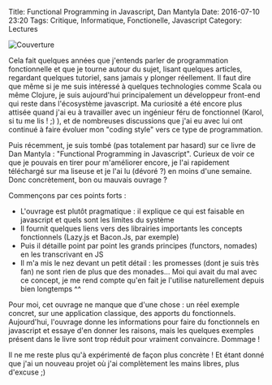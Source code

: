 Title: Functional Programming in Javascript, Dan Mantyla
Date: 2016-07-10 23:20
Tags:  Critique, Informatique, Fonctionelle, Javascript
Category: Lectures

![Couverture]({filename}/images/functional-js.png)

Cela fait quelques années que j'entends parler de programmation fonctionnelle et que je tourne autour du sujet, lisant quelques articles, regardant quelques tutoriel, sans jamais y plonger réellement. Il faut dire que même si je me suis intéressé à quelques technologies comme Scala ou même Clojure, je suis aujourd'hui principalement un développeur front-end qui reste dans l'écosystème javascript. Ma curiosité a été encore plus attisée quand j'ai eu à travailler avec un ingénieur féru de fonctionnel (Karol, si tu me lis ! ;) ), et de nombreuses discussions que j'ai eu avec lui ont continué à faire évoluer mon "coding style" vers ce type de programmation.

Puis récemment, je suis tombé (pas totalement par hasard) sur ce livre de Dan Mantyla : "Functional Programming in Javascript". Curieux de voir ce que je pouvais en tirer pour m'améliorer encore, je l'ai rapidement téléchargé sur ma liseuse et je l'ai lu (dévoré ?) en moins d'une semaine. Donc concrètement, bon ou mauvais ouvrage ?

Commençons par ces points forts :

- L'ouvrage est plutôt pragmatique : il explique ce qui est faisable en javascript et quels sont les limites du système
- Il fournit quelques liens vers des librairies importants les concepts fonctionnels (Lazy.js et Bacon.Js, par exemple)
- Puis il détaille point par point les grands principes (functors, nomades) en les transcrivant en JS
- Il m'a mis le nez devant un petit détail : les promesses (dont je suis très fan) ne sont rien de plus que des monades... Moi qui avait du mal avec ce concept, je me rend compte qu'en fait je l'utilise naturellement depuis bien longtemps ^^

Pour moi, cet ouvrage ne manque que d'une chose : un réel exemple concret, sur une application classique, des apports du fonctionnels. Aujourd'hui, l'ouvrage donne les informations pour faire du fonctionnels en javascript et essaye d'en donner les raisons, mais les quelques exemples présent dans le livre sont trop réduit pour vraiment convaincre. Dommage !

Il ne me reste plus qu'à expérimenté de façon plus concrète ! Et étant donné que j'ai un nouveau projet où j'ai complètement les mains libres, plus d'excuse ;)
